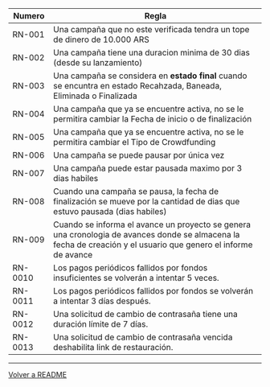 | Numero | Regla                                                                      |
|--------|----------------------------------------------------------------------------|
| <span id="1">RN-001</span>      | Una campaña que no este verificada tendra un tope de dinero de 10.000 ARS  |
| <span id="2">RN-002</span>      | Una campaña tiene una duracion minima de 30 dias (desde su lanzamiento)|
| <span id="3">RN-003</span>      | Una campaña se considera en **estado final** cuando se encuntra en estado Recahzada, Baneada, Eliminada o Finalizada |
| <span id="4">RN-004</span>      | Una campaña que ya se encuentre activa, no se le permitira cambiar la Fecha de inicio o de finalización |
| <span id="5">RN-005</span>      | Una campaña que ya se encuentre activa, no se le permitira cambiar el Tipo de Crowdfunding |
| <span id="6">RN-006</span>      | Una campaña se puede pausar por única vez |
| <span id="7">RN-007</span>      | Una campaña puede estar pausada maximo por 3 dias habiles |
| <span id="8">RN-008</span>      | Cuando una campaña se pausa, la fecha de finalización se mueve por la cantidad de dias que estuvo pausada (dias habiles)|
| <span id="9">RN-009</span>      | Cuando se informa el avance un proyecto se genera una cronologia de avances donde se almacena la fecha de creación y el usuario que genero el informe de avance |
| <span id="10">RN-0010</span>      | Los pagos periódicos fallidos por fondos insuficientes se volverán a intentar 5 veces. |
| <span id="11">RN-0011</span>      | Los pagos periódicos fallidos por fondos se volverán a intentar 3 días después. |
| <span id="12">RN-0012</span> | Una solicitud de cambio de contrasaña tiene una duración límite de 7 días. |
| <span id="13">RN-0013</span> | Una solicitud de cambio de contrasaña vencida deshabilita link de restauración. |
<hr>

[Volver a README](../README.md)

